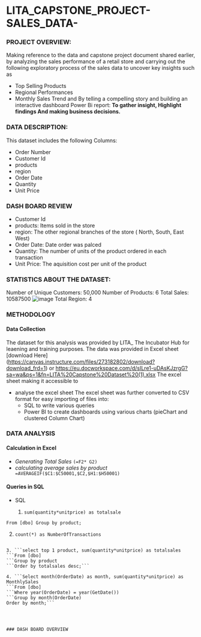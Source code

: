 # LITA_CAPSTONE_PROJECT-SALES_DATA-

### PROJECT OVERVIEW:
Making reference to the data and capstone project document shared earlier, by analyzing the sales performance of a retail store and carrying out the following exploratory process of the sales data to uncover key insights such as
- Top Selling Products
- Regional Performances
- Monthly Sales Trend and
By telling a compelling story and building an interactive dashboard Power Bi report: **To gather insight, Highlight findings And making business decisions.**

### DATA DESCRIPTION:
This dataset includes the following Columns:
- Order Number
- Customer Id
- products
- region
- Order Date
- Quantity
- Unit Price
  
### DASH BOARD REVIEW
- Customer Id
- products: Items sold in the store
- region: The other regional branches of the store ( North, South, East West) 
- Order Date: Date order was palced
- Quantity: The number of units of the product ordered in each transaction
- Unit Price: The aquisition cost per unit of the product

### STATISTICS ABOUT THE DATASET:
Number of Unique Customers: 50,000
Number of Products: 6
Total Sales: 10587500 ![image](https://github.com/user-attachments/assets/e260abe1-8773-4574-ac85-2f3f97b30e34)
Total Region: 4 

### METHODOLOGY

#### Data Collection
The dataset for this analysis was provided by LITA_ The Incubator Hub for leaening and training purposes. The data was provided in Excel sheet [download Here] (https://canvas.instructure.com/files/273182802/download?download_frd=1) or https://eu.docworkspace.com/d/sILre1-uDAsKJzrgG?sa=wa&ps=1&fn=LITA%20Capstone%20Dataset%20(1).xlsx
 The excel sheet making it accessible to 
- analyse the excel sheet
  The excel sheet was further converted to CSV format for easy importing of files into:
  - SQL to write various queries
  - Power BI to create dashboards using various charts (pieChart and clustered Column Chart)

### DATA ANALYSIS

#### Calculation in Excel
- *Generating Total Sales* ```(=F2* G2)```
- *calculating average sales by product* 
``` =AVERAGEIF($C1:$C50001,$C2,$H1:$H50001)```
#### Queries in SQL
- SQL
  1. ```Select product,
     sum(quantity*unitprice) as totalsale
 ```From [dbo] Group by product;```
 
  2. ```Select region,
     count(*) as NumberOfTransactions
```From [dbo] Group by region;

3. ```select top 1 product, sum(quantity*unitprice) as totalsales
```From [dbo]
```Group by product
```Order by totalsales desc;```

4. ```Select month(OrderDate) as month, sum(quantity*unitprice) as MonthlySales
```From [dbo]
```Where year(OrderDate) = year(GetDate())
```Group by month(OrderDate)
Order by month;```

 


### DASH BOARD OVERVIEW
